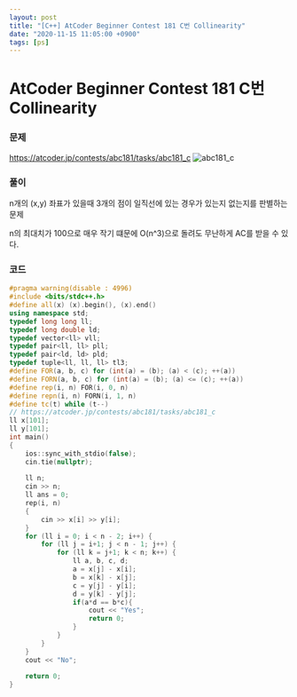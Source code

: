 ```yaml
---
layout: post
title: "[C++] AtCoder Beginner Contest 181 C번 Collinearity"
date: "2020-11-15 11:05:00 +0900"
tags: [ps]
---
```


# AtCoder Beginner Contest 181 C번 Collinearity
### 문제

https://atcoder.jp/contests/abc181/tasks/abc181_c
![abc181_c](https://i.imgur.com/ry0gWpn.png)
  
  
### 풀이

n개의 (x,y) 좌표가 있을때 3개의 점이 일직선에 있는 경우가 있는지 없는지를 판별하는 문제

n의 최대치가 100으로 매우 작기 떄문에 O(n^3)으로 돌려도 무난하게 AC를 받을 수 있다.
  
### 코드

```cpp
#pragma warning(disable : 4996)
#include <bits/stdc++.h>
#define all(x) (x).begin(), (x).end()
using namespace std;
typedef long long ll;
typedef long double ld;
typedef vector<ll> vll;
typedef pair<ll, ll> pll;
typedef pair<ld, ld> pld;
typedef tuple<ll, ll, ll> tl3;
#define FOR(a, b, c) for (int(a) = (b); (a) < (c); ++(a))
#define FORN(a, b, c) for (int(a) = (b); (a) <= (c); ++(a))
#define rep(i, n) FOR(i, 0, n)
#define repn(i, n) FORN(i, 1, n)
#define tc(t) while (t--)
// https://atcoder.jp/contests/abc181/tasks/abc181_c
ll x[101];
ll y[101];
int main()
{
    ios::sync_with_stdio(false);
    cin.tie(nullptr);
 
    ll n;
    cin >> n;
    ll ans = 0;
    rep(i, n)
    {
        cin >> x[i] >> y[i];
    }
    for (ll i = 0; i < n - 2; i++) {
        for (ll j = i+1; j < n - 1; j++) {
            for (ll k = j+1; k < n; k++) {
                ll a, b, c, d;
                a = x[j] - x[i];
                b = x[k] - x[j];
                c = y[j] - y[i];
                d = y[k] - y[j];
                if(a*d == b*c){
                    cout << "Yes";
                    return 0;
                }
            }
        }
    }
    cout << "No";
 
    return 0;
}
```